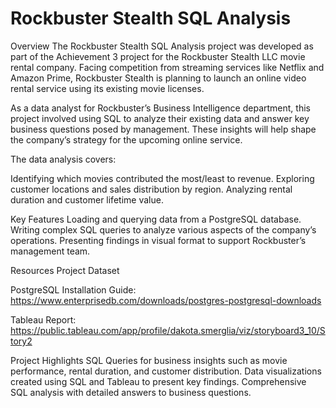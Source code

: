 # Rockbuster Stealth SQL Analysis

Overview
The Rockbuster Stealth SQL Analysis project was developed as part of the Achievement 3 project for the Rockbuster Stealth LLC movie rental company. Facing competition from streaming services like Netflix and Amazon Prime, Rockbuster Stealth is planning to launch an online video rental service using its existing movie licenses.

As a data analyst for Rockbuster’s Business Intelligence department, this project involved using SQL to analyze their existing data and answer key business questions posed by management. These insights will help shape the company’s strategy for the upcoming online service.

The data analysis covers:

Identifying which movies contributed the most/least to revenue.
Exploring customer locations and sales distribution by region.
Analyzing rental duration and customer lifetime value.

Key Features
Loading and querying data from a PostgreSQL database.
Writing complex SQL queries to analyze various aspects of the company’s operations.
Presenting findings in visual format to support Rockbuster’s management team.

Resources
Project Dataset

PostgreSQL Installation Guide: https://www.enterprisedb.com/downloads/postgres-postgresql-downloads

Tableau Report: https://public.tableau.com/app/profile/dakota.smerglia/viz/storyboard3_10/Story2

Project Highlights
SQL Queries for business insights such as movie performance, rental duration, and customer distribution.
Data visualizations created using SQL and Tableau to present key findings.
Comprehensive SQL analysis with detailed answers to business questions.
